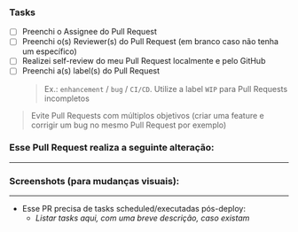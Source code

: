 ### Tasks

- [ ] Preenchi o Assignee do Pull Request
- [ ] Preenchi o(s) Reviewer(s) do Pull Request (em branco caso não tenha um específico)
- [ ] Realizei self-review do meu Pull Request localmente e pelo GitHub
- [ ] Preenchi a(s) label(s) do Pull Request
  > Ex.: `enhancement` / `bug` / `CI/CD`. Utilize a label `WIP` para Pull Requests incompletos
  
> Evite Pull Requests com múltiplos objetivos (criar uma feature e corrigir um bug no mesmo Pull Request por exemplo)


### Esse Pull Request realiza a seguinte alteração:

---

### Screenshots (para mudanças visuais):

---

- Esse PR precisa de tasks scheduled/executadas pós-deploy:
  - *Listar tasks aqui, com uma breve descrição, caso existam*
